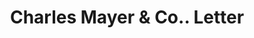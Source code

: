 ---
doi: 10.7916/D8FR17KJ
date_other: '1870'
date_other_textual: 1870-1879
form: correspondence
genre:
- Letters (correspondence)
name:
- Charles Mayer & Co.
object_in_context_url: https://biggert.cul.columbia.edu/items/view/ave_biggert_00288
subject_hierarchical_geographic:
- Indianapolis, Indiana, United States
subject_name:
- Charles Mayer & Co.
title: Charles Mayer & Co.. Letter
sort_title: Charles Mayer & Co.. Letter
call_number: ave_biggert_00288
coordinates:
- 39.791,-86.148
pid: ave_biggert_00288
identifiers: ave_biggert_00288
thumbnail: https://derivativo-3.library.columbia.edu/iiif/2/ldpd:344236/full/!256,256/0/native.jpg
permalink: /biggert/ave_biggert_00288/
layout: iiif-image-page
---
